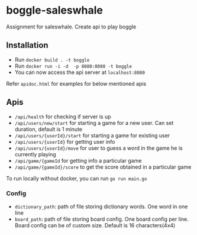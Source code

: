 # boggle-saleswhale
Assignment for saleswhale. Create api to play boggle

## Installation
* Run `docker build . -t boggle`
* Run `docker run -i -d  -p 8080:8080 -t boggle`
* You can now access the api server at `localhost:8080`

Refer `apidoc.html` for examples for below mentioned apis

## Apis
* `/api/health` for checking if server is up
* `/api/users/new/start` for starting a game for a new user. Can set duration, default is 1 minute
* `/api/users/{userId}/start` for starting a game for existing user
* `/api/users/{userId}` for getting user info
* `/api/users/{userId}/move` for user to guess a word in the game he is currently playing
* `/api/game/{gameId` for getting info a particular game
* `/api/game/{gameId}/score` to get the score obtained in a particular game

To run locally without docker, you can run `go run main.go`

### Config
* `dictionary_path`: path of file storing dictionary words. One word in one line
* `board_path`: path of file storing board config. One board config per line. Board config can be of custom size. Default is 16 characters(4x4)
